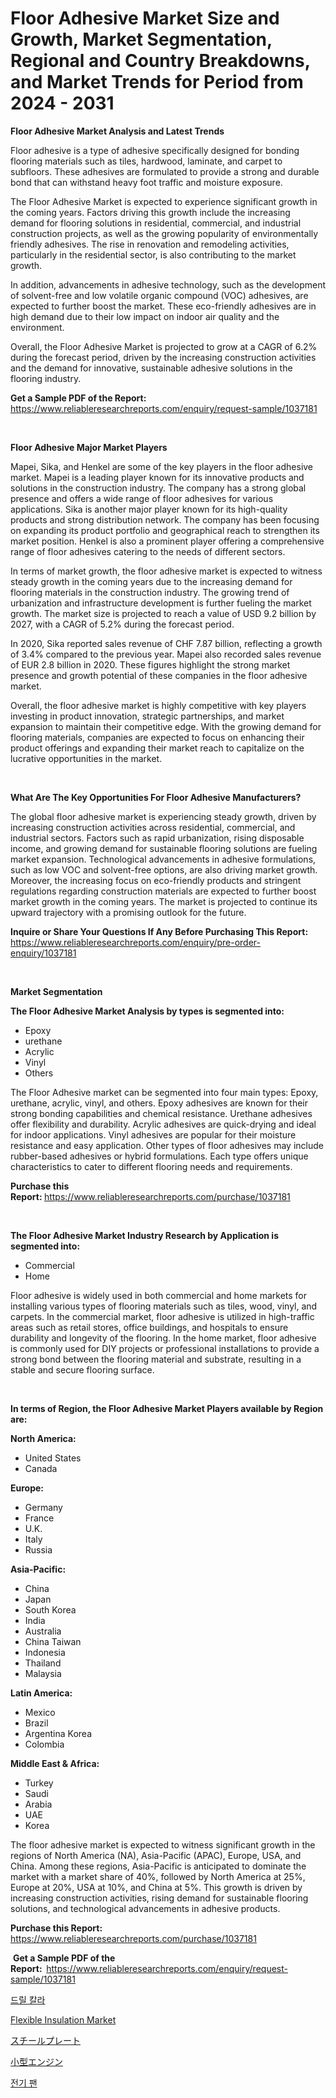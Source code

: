 <p><h1>Floor Adhesive Market Size and Growth, Market Segmentation, Regional and Country Breakdowns, and Market Trends for Period from 2024 -  2031</h1></p><p><strong>Floor Adhesive Market Analysis and Latest Trends</strong></p>
<p><p>Floor adhesive is a type of adhesive specifically designed for bonding flooring materials such as tiles, hardwood, laminate, and carpet to subfloors. These adhesives are formulated to provide a strong and durable bond that can withstand heavy foot traffic and moisture exposure.</p><p>The Floor Adhesive Market is expected to experience significant growth in the coming years. Factors driving this growth include the increasing demand for flooring solutions in residential, commercial, and industrial construction projects, as well as the growing popularity of environmentally friendly adhesives. The rise in renovation and remodeling activities, particularly in the residential sector, is also contributing to the market growth.</p><p>In addition, advancements in adhesive technology, such as the development of solvent-free and low volatile organic compound (VOC) adhesives, are expected to further boost the market. These eco-friendly adhesives are in high demand due to their low impact on indoor air quality and the environment.</p><p>Overall, the Floor Adhesive Market is projected to grow at a CAGR of 6.2% during the forecast period, driven by the increasing construction activities and the demand for innovative, sustainable adhesive solutions in the flooring industry.</p></p>
<p><strong>Get a Sample PDF of the Report:&nbsp;</strong> <a href="https://www.reliableresearchreports.com/enquiry/request-sample/1037181">https://www.reliableresearchreports.com/enquiry/request-sample/1037181</a></p>
<p>&nbsp;</p>
<p><strong>Floor Adhesive Major Market Players</strong></p>
<p><p>Mapei, Sika, and Henkel are some of the key players in the floor adhesive market. Mapei is a leading player known for its innovative products and solutions in the construction industry. The company has a strong global presence and offers a wide range of floor adhesives for various applications. Sika is another major player known for its high-quality products and strong distribution network. The company has been focusing on expanding its product portfolio and geographical reach to strengthen its market position. Henkel is also a prominent player offering a comprehensive range of floor adhesives catering to the needs of different sectors.</p><p>In terms of market growth, the floor adhesive market is expected to witness steady growth in the coming years due to the increasing demand for flooring materials in the construction industry. The growing trend of urbanization and infrastructure development is further fueling the market growth. The market size is projected to reach a value of USD 9.2 billion by 2027, with a CAGR of 5.2% during the forecast period.</p><p>In 2020, Sika reported sales revenue of CHF 7.87 billion, reflecting a growth of 3.4% compared to the previous year. Mapei also recorded sales revenue of EUR 2.8 billion in 2020. These figures highlight the strong market presence and growth potential of these companies in the floor adhesive market.</p><p>Overall, the floor adhesive market is highly competitive with key players investing in product innovation, strategic partnerships, and market expansion to maintain their competitive edge. With the growing demand for flooring materials, companies are expected to focus on enhancing their product offerings and expanding their market reach to capitalize on the lucrative opportunities in the market.</p></p>
<p>&nbsp;</p>
<p><strong>What Are The Key Opportunities For Floor Adhesive Manufacturers?</strong></p>
<p><p>The global floor adhesive market is experiencing steady growth, driven by increasing construction activities across residential, commercial, and industrial sectors. Factors such as rapid urbanization, rising disposable income, and growing demand for sustainable flooring solutions are fueling market expansion. Technological advancements in adhesive formulations, such as low VOC and solvent-free options, are also driving market growth. Moreover, the increasing focus on eco-friendly products and stringent regulations regarding construction materials are expected to further boost market growth in the coming years. The market is projected to continue its upward trajectory with a promising outlook for the future.</p></p>
<p><strong>Inquire or Share Your Questions If Any Before Purchasing This Report:</strong> <a href="https://www.reliableresearchreports.com/enquiry/pre-order-enquiry/1037181">https://www.reliableresearchreports.com/enquiry/pre-order-enquiry/1037181</a></p>
<p>&nbsp;</p>
<p><strong>Market Segmentation</strong></p>
<p><strong>The Floor Adhesive Market Analysis by types is segmented into:</strong></p>
<p><ul><li>Epoxy</li><li>urethane</li><li>Acrylic</li><li>Vinyl</li><li>Others</li></ul></p>
<p><p>The Floor Adhesive market can be segmented into four main types: Epoxy, urethane, acrylic, vinyl, and others. Epoxy adhesives are known for their strong bonding capabilities and chemical resistance. Urethane adhesives offer flexibility and durability. Acrylic adhesives are quick-drying and ideal for indoor applications. Vinyl adhesives are popular for their moisture resistance and easy application. Other types of floor adhesives may include rubber-based adhesives or hybrid formulations. Each type offers unique characteristics to cater to different flooring needs and requirements.</p></p>
<p><strong>Purchase this Report:&nbsp;</strong><a href="https://www.reliableresearchreports.com/purchase/1037181">https://www.reliableresearchreports.com/purchase/1037181</a></p>
<p>&nbsp;</p>
<p><strong>The Floor Adhesive Market Industry Research by Application is segmented into:</strong></p>
<p><ul><li>Commercial</li><li>Home</li></ul></p>
<p><p>Floor adhesive is widely used in both commercial and home markets for installing various types of flooring materials such as tiles, wood, vinyl, and carpets. In the commercial market, floor adhesive is utilized in high-traffic areas such as retail stores, office buildings, and hospitals to ensure durability and longevity of the flooring. In the home market, floor adhesive is commonly used for DIY projects or professional installations to provide a strong bond between the flooring material and substrate, resulting in a stable and secure flooring surface.</p></p>
<p>&nbsp;</p>
<p><strong>In terms of Region, the Floor Adhesive Market Players available by Region are:</strong></p>
<p>
    <p> <strong> North America: </strong>
        <ul>
            <li>United States</li>
            <li>Canada</li>
        </ul>
        </p> 
    <p> <strong> Europe: </strong>
        <ul>
            <li>Germany</li>
            <li>France</li>
            <li>U.K.</li>
            <li>Italy</li>
            <li>Russia</li>
        </ul>
        </p> 
    <p> <strong> Asia-Pacific: </strong>
        <ul>
            <li>China</li>
            <li>Japan</li>
            <li>South Korea</li>
            <li>India</li>
            <li>Australia</li>
            <li>China Taiwan</li>
            <li>Indonesia</li>
            <li>Thailand</li>
            <li>Malaysia</li>
        </ul>
        </p> 
    <p> <strong> Latin America: </strong>
        <ul>
            <li>Mexico</li>
            <li>Brazil</li>
            <li>Argentina Korea</li>
            <li>Colombia</li>
        </ul>
        </p> 
    <p> <strong> Middle East & Africa: </strong>
        <ul>
            <li>Turkey</li>
            <li>Saudi</li>
            <li>Arabia</li>
            <li>UAE</li>
            <li>Korea</li>
        </ul>
    </p>
    </p>
<p><p>The floor adhesive market is expected to witness significant growth in the regions of North America (NA), Asia-Pacific (APAC), Europe, USA, and China. Among these regions, Asia-Pacific is anticipated to dominate the market with a market share of 40%, followed by North America at 25%, Europe at 20%, USA at 10%, and China at 5%. This growth is driven by increasing construction activities, rising demand for sustainable flooring solutions, and technological advancements in adhesive products.</p></p>
<p><strong>Purchase this Report: </strong><a href="https://www.reliableresearchreports.com/purchase/1037181">https://www.reliableresearchreports.com/purchase/1037181</a></p>
<p>&nbsp;<strong>Get a Sample PDF of the Report:&nbsp;&nbsp;</strong><a href="https://www.reliableresearchreports.com/enquiry/request-sample/1037181">https://www.reliableresearchreports.com/enquiry/request-sample/1037181</a></p>
<p><strong></strong></p>
<p><p><a href="https://medium.com/@joeyjohns20/%EB%93%9C%EB%A6%B4%EC%BD%9C%EB%9F%AC-%EC%8B%9C%EC%9E%A5-%EB%B6%84%EC%84%9D-%EA%B7%B8-cagr-%EC%8B%9C%EC%9E%A5-%EC%84%B8%EB%B6%84%ED%99%94-%EB%B0%8F-%EC%A0%84%EC%84%B8%EA%B3%84-%EC%82%B0%EC%97%85-%EA%B0%9C%EC%9A%94-c7ca89c14fc8">드릴 칼라</a></p><p><a href="https://github.com/jsmusil/Market-Research-Report-List-2/blob/main/flexible-insulation-market.md">Flexible Insulation Market</a></p><p><a href="https://medium.com/@camron674/%E9%8B%BC%E6%9D%BF%E5%B8%82%E5%A0%B4%E3%81%AE%E3%82%B7%E3%82%A7%E3%82%A2%E3%81%AE%E9%80%B2%E5%8C%96%E3%81%A8%E5%B8%82%E5%A0%B4%E6%88%90%E9%95%B7%E3%83%88%E3%83%AC%E3%83%B3%E3%83%892024%E5%B9%B4-2031%E5%B9%B4-9cecdc82a25c">スチールプレート</a></p><p><a href="https://medium.com/@susanjprice2023/%E5%B0%8F%E5%9E%8B%E3%82%A8%E3%83%B3%E3%82%B8%E3%83%B3%E5%B8%82%E5%A0%B4%E3%83%A1%E3%83%88%E3%83%AA%E3%82%AF%E3%82%B9%E3%81%AE%E3%83%87%E3%82%B3%E3%83%BC%E3%83%89-%E5%B8%82%E5%A0%B4%E3%82%B7%E3%82%A7%E3%82%A2-%E3%83%88%E3%83%AC%E3%83%B3%E3%83%89-%E3%81%8A%E3%82%88%E3%81%B3%E6%88%90%E9%95%B7%E3%83%91%E3%82%BF%E3%83%BC%E3%83%B3-3e304915957f">小型エンジン</a></p><p><a href="https://medium.com/@joeyjohns20/%EC%A0%84%EA%B8%B0-%EC%84%A0%ED%92%8D%EA%B8%B0-%EC%8B%9C%EC%9E%A5-%EA%B7%9C%EB%AA%A8-%EC%8B%9C%EC%9E%A5-%EC%A0%84%EB%A7%9D-%EB%B0%8F-%EC%8B%9C%EC%9E%A5-%EC%98%88%EC%B8%A1-2024%EB%85%84%EB%B6%80%ED%84%B0-2031%EB%85%84%EA%B9%8C%EC%A7%80-11ec5e290fe8">전기 팬</a></p></p>